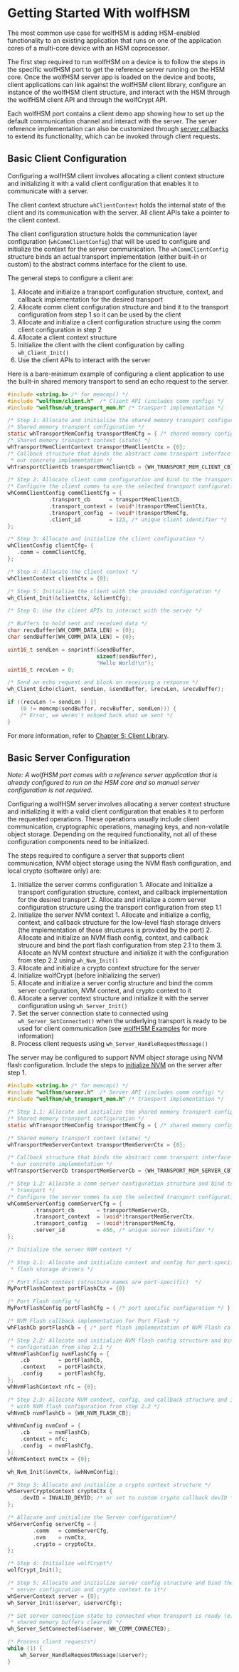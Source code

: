 # Getting Started With wolfHSM

The most common use case for wolfHSM is adding HSM-enabled functionality to an existing application that runs on one of the application cores of a multi-core device with an HSM coprocessor.

The first step required to run wolfHSM on a device is to follow the steps in the specific wolfHSM port to get the reference server running on the HSM core. Once the wolfHSM server app is loaded on the device and boots, client applications can link against the wolfHSM client library, configure an instance of the wolfHSM client structure, and interact with the HSM through the wolfHSM client API and through the wolfCrypt API.

Each wolfHSM port contains a client demo app showing how to set up the default communication channel and interact with the server. The server reference implementation can also be customized through [server callbacks](./chapter07.md) to extend its functionality, which can be invoked through client requests.

## Basic Client Configuration

Configuring a wolfHSM client involves allocating a client context structure and initializing it with a valid client configuration that enables it to communicate with a server.

The client context structure `whClientContext` holds the internal state of the client and its communication with the server. All client APIs take a pointer to the client context.

The client configuration structure holds the communication layer configuration (`whCommClientConfig`) that will be used to configure and initialize the context for the server communication. The `whCommClientConfig` structure binds an actual transport implementation (either built-in or custom) to the abstract comms interface for the client to use.

The general steps to configure a client are:

1. Allocate and initialize a transport configuration structure, context, and callback implementation for the desired transport
2. Allocate comm client configuration structure and bind it to the transport configuration from step 1 so it can be used by the client
3. Allocate and initialize a client configuration structure using the comm client configuration in step 2
4. Allocate a client context structure
5. Initialize the client with the client configuration by calling `wh_Client_Init()`
6. Use the client APIs to interact with the server

Here is a bare-minimum example of configuring a client application to use the built-in shared memory transport to send an echo request to the server.

```c
#include <string.h> /* for memcmp() */
#include "wolfhsm/client.h"  /* Client API (includes comm config) */
#include "wolfhsm/wh_transport_mem.h" /* transport implementation */

/* Step 1: Allocate and initialize the shared memory transport configuration */
/* Shared memory transport configuration */
static whTransportMemConfig transportMemCfg = { /* shared memory config */ };
/* Shared memory transport context (state) */
whTransportMemClientContext transportMemClientCtx = {0};
/* Callback structure that binds the abstract comm transport interface to
 * our concrete implementation */
whTransportClientCb transportMemClientCb = {WH_TRANSPORT_MEM_CLIENT_CB};

/* Step 2: Allocate client comm configuration and bind to the transport */
/* Configure the client comms to use the selected transport configuration */
whCommClientConfig commClientCfg = {
             .transport_cb      = transportMemClientCb,
             .transport_context = (void*)transportMemClientCtx,
             .transport_config  = (void*)transportMemCfg,
             .client_id         = 123, /* unique client identifier */
};

/* Step 3: Allocate and initialize the client configuration */
whClientConfig clientCfg= {
   .comm = commClientCfg,
};

/* Step 4: Allocate the client context */
whClientContext clientCtx = {0};

/* Step 5: Initialize the client with the provided configuration */
wh_Client_Init(&clientCtx, &clientCfg);

/* Step 6: Use the client APIs to interact with the server */

/* Buffers to hold sent and received data */
char recvBuffer[WH_COMM_DATA_LEN] = {0};
char sendBuffer[WH_COMM_DATA_LEN] = {0};

uint16_t sendLen = snprintf(&sendBuffer,
                            sizeof(sendBuffer),
                            "Hello World!\n");
uint16_t recvLen = 0;

/* Send an echo request and block on receiving a response */
wh_Client_Echo(client, sendLen, &sendBuffer, &recvLen, &recvBuffer);

if ((recvLen != sendLen ) ||
    (0 != memcmp(sendBuffer, recvBuffer, sendLen))) {
    /* Error, we weren't echoed back what we sent */
}
```

For more information, refer to [Chapter 5: Client Library](./chapter05.md).

## Basic Server Configuration

*Note: A wolfHSM port comes with a reference server application that is already configured to run on the HSM core and so manual server configuration is not required.*

Configuring a wolfHSM server involves allocating a server context structure and initializing it with a valid client configuration that enables it to perform the requested operations. These operations usually include client communication, cryptographic operations, managing keys, and non-volatile object storage. Depending on the required functionality, not all of these configuration components need to be initialized.


The steps required to configure a server that supports client communication, NVM object storage using the NVM flash configuration, and local crypto (software only) are:

1. Initialize the server comms configuration
    1\. Allocate and initialize a transport configuration structure, context, and callback implementation for the desired transport
    2\. Allocate and initialize a comm server configuration structure using the transport configuration from step 1.1
2. Initialize the server NVM context
    1\. Allocate and initialize a config, context, and callback structure for the low-level flash storage drivers (the implementation of these structures is provided by the port)
    2\. Allocate and initialize an NVM flash config, context, and callback strucure and bind the port flash configuration from step 2.1 to them
    3\. Allocate an NVM context structure and initialize it with the configuration from step 2.2 using `wh_Nvm_Init()`
3.  Allocate and initialize a crypto context structure for the server
4. Initialize wolfCrypt (before initializing the server)
5. Allocate and initialize a server config structure and bind the comm server configuration, NVM context, and crypto context to it
6. Allocate a server context structure and initialize it with the server configuration using `wh_Server_Init()`
7. Set the server connection state to connected using `wh_Server_SetConnected()` when the underlying transport is ready to be used for client communication (see [wolfHSM Examples](https://github.com/wolfSSL/wolfHSM/tree/main/examples) for more information)
8. Process client requests using `wh_Server_HandleRequestMessage()`

The server may be configured to support NVM object storage using NVM flash configuration. Include the steps to [initialize NVM](./chapter04.md#NVM-Architecture) on the server after step 1.

```c
#include <string.h> /* for memcmp() */
#include "wolfhsm/server.h"  /* Server API (includes comm config) */
#include "wolfhsm/wh_transport_mem.h" /* transport implementation */

/* Step 1.1: Allocate and initialize the shared memory transport configuration */
/* Shared memory transport configuration */
static whTransportMemConfig transportMemCfg = { /* shared memory config */ };

/* Shared memory transport context (state) */
whTransportMemServerContext transportMemServerCtx = {0};

/* Callback structure that binds the abstract comm transport interface to
 * our concrete implementation */
whTransportServerCb transportMemServerCb = {WH_TRANSPORT_MEM_SERVER_CB};

/* Step 1.2: Allocate a comm server configuration structure and bind to the
 * transport */
/* Configure the server comms to use the selected transport configuration*/
whCommServerConfig commServerCfg = {
        .transport_cb       = transportMemServerCb,
        .transport_context  = (void*)transportMemServerCtx,
        .transport_config   = (void*)transportMemCfg,
        .server_id          = 456, /* unique server identifier */
};

/* Initialize the server NVM context */

/* Step 2.1: Allocate and initialize context and config for port-specific
 * flash storage drivers */

/* Port Flash context (structure names are port-specific)  */
MyPortFlashContext portFlashCtx = {0}

/* Port Flash config */
MyPortFlashConfig portFlashCfg = { /* port specific configuration */ };

/* NVM Flash callback implementation for Port Flash */
whFlashCb portFlashCb = { /* port flash implementation of NVM Flash callbacks */

/* Step 2.2: Allocate and initialize NVM flash config structure and bind to port
 * configuration from step 2.1 */
whNvmFlashConfig nvmFlashCfg = {
    .cb         = portFlashCb,
    .context    = portFlashCtx,
    .config     = portFlashCfg,
};
whNvmFlashContext nfc = {0};

/* Step 2.3: Allocate NVM context, config, and callback structure and initialize
 * with NVM flash configuration from step 2.2 */
whNvmCb nvmFlashCb = {WH_NVM_FLASH_CB};

whNvmConfig nvmConf = {
    .cb      = nvmFlashCb;
    .context = nfc;
    .config  = nvmFlashCfg,
};
whNvmContext nvmCtx = {0};

wh_Nvm_Init(&nvmCtx, &whNvmConfig);

/* Step 3: Allocate and initialize a crypto context structure */
whServerCryptoContext cryptoCtx {
    .devID = INVALID_DEVID; /* or set to custom crypto callback devID */
};

/* Allocate and initialize the Server configuration*/
whServerConfig serverCfg = {
        .comm   = commServerCfg,
        .nvm    = nvmCtx,
        .crypto = cryptoCtx,
};

/* Step 4: Initialize wolfCrypt*/
wolfCrypt_Init();

/* Step 5: Allocate and initialize server config structure and bind the comm
 * server configuration and crypto context to it*/
whServerContext server = {0};
wh_Server_Init(&server, &serverCfg);

/* Set server connection state to connected when transport is ready (e.g.
 * shared memory buffers cleared) */
wh_Server_SetConnected(&server, WH_COMM_CONNECTED);

/* Process client requests*/
while (1) {
    wh_Server_HandleRequestMessage(&server);
}
```

